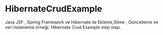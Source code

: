 # HibernateCrudExample
Java JSF , Spring Framework ve Hibernate ile Ekleme,Silme , Güncelleme ve veri listememe örneği. Hibernate Crud Example step step.
